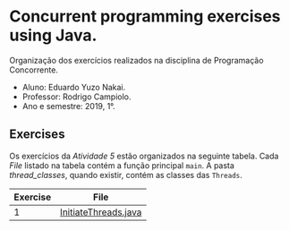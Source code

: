 # Concurrent programming exercises using Java.
Organização dos exercícios realizados na disciplina de Programação Concorrente.

- Aluno: Eduardo Yuzo Nakai.
- Professor: Rodrigo Campiolo.
- Ano e semestre: 2019, 1°.

## Exercises
Os exercícios da *Atividade 5* estão organizados na seguinte tabela. Cada *File* listado na tabela contém a função principal ```main```. A pasta *thread_classes*, quando existir, contém as classes das ```Threads```.

| Exercise | File |
| ------ | ------ |
| 1 | [InitiateThreads.java][PlDb] |

[PlDb]: <https://github.com/tabsnospaces/concurrent-programming-for-fun/tree/master/src/threads/producer_consumer/InitiateThreads.java>
